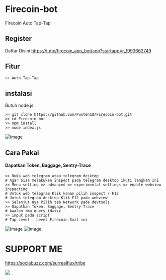 # Firecoin-bot
Firecoin Auto Tap-Tap

## Register
Daftar Disini https://t.me/firecoin_app_bot/app?startapp=r_1993663749

## Fitur
```bash
>> Auto Tap-Tap
```

## instalasi
Butuh node.js
```shell
>> git clone https://github.com/Punten10/Firecoin-bot.git
>> cd Firecoin-bot
>> npm install
>> node index.js
```
![image](https://github.com/Punten10/Firecoin-bot/assets/64400801/cf93383a-e7ff-47cd-b5d5-eef9e2d3bab2)

## Cara Pakai
#### Dapatkan Token, Baggage, Sentry-Trace
```shell
>> Buka web telegram atau telegram desktop
# Agar bisa melakukan inspect pada telegram desktop ikuti langkah ini
>> Menu setting => advanced => experimental settings => enable webview inspecting
# Untuk web telegram Klik kanan pilih inspect / F12
# Untuk telegram desktop Klik F12 pada webview
>> Selanjut nya Pilih tab Network pada devtools
>> Dapatkan Token, Baggage, Sentry-Trace
# Awalan tma query_id=xxx
>> input pada script
# Tap Level : Level Firecoin Saat ini
```
![image](https://github.com/Punten10/Firecoin-bot/assets/64400801/973ed0de-5e1f-483f-96de-a758828c2dd4)
![image](https://github.com/Punten10/Firecoin-bot/assets/64400801/04b04704-0709-4acd-9706-ec1033a7c78e)

# SUPPORT ME
https://sociabuzz.com/surrealflux/tribe

[<img src="https://img.shields.io/badge/Telegram-%40Me-orange">](https://t.me/zuiredrop)
